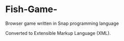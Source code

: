 Fish-Game-
==========

Browser game written in Snap programming language

Converted to Extensible Markup Language (XML).
